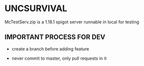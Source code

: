 # UNCSURVIVAL

McTestServ.zip is a 1.18.1 spigot server runnable in local for testing

## IMPORTANT PROCESS FOR DEV

- create a branch before adding feature

- never commit to master, only pull requests in it
